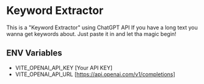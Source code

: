 # Keyword Extractor

This is a "Keyword Extractor" using ChatGPT API
If you have a long text you wanna get keywords about. Just paste it in and let tha magic begin!

## ENV Variables

- VITE_OPENAI_API_KEY [Your API KEY]
- VITE_OPENAI_API_URL [https://api.openai.com/v1/completions]